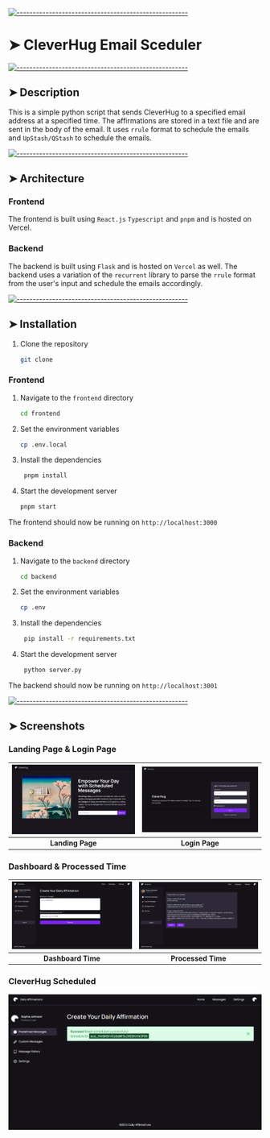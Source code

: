 <!-- ⚠️ This README has been generated from the file(s) "blueprint.md" ⚠️-->

[![-----------------------------------------------------](https://raw.githubusercontent.com/andreasbm/readme/master/assets/lines/colored.png)](#cleverhug-email-sceduler)

# ➤ CleverHug Email Sceduler

[![-----------------------------------------------------](https://raw.githubusercontent.com/andreasbm/readme/master/assets/lines/colored.png)](#description)

## ➤ Description

This is a simple python script that sends CleverHug to a specified email address at a specified time. The affirmations are stored in a text file and are sent in the body of the email. It uses `rrule` format to schedule the emails and `UpStash/QStash` to schedule the emails.

[![-----------------------------------------------------](https://raw.githubusercontent.com/andreasbm/readme/master/assets/lines/colored.png)](#architecture)

## ➤ Architecture

### Frontend

The frontend is built using `React.js` `Typescript` and `pnpm` and is hosted on Vercel.

### Backend

The backend is built using `Flask` and is hosted on `Vercel` as well.
The backend uses a variation of the `recurrent` library to parse the `rrule` format from the user's input and schedule the emails accordingly.

[![-----------------------------------------------------](https://raw.githubusercontent.com/andreasbm/readme/master/assets/lines/colored.png)](#installation)

## ➤ Installation

1. Clone the repository

   ```bash
   git clone
   ```

### Frontend

1. Navigate to the `frontend` directory

   ```bash
   cd frontend
   ```

2. Set the environment variables

   ```bash
   cp .env.local
   ```

3. Install the dependencies

   ```bash
    pnpm install
   ```

4. Start the development server
   ```bash
   pnpm start
   ```

The frontend should now be running on `http://localhost:3000`

### Backend

1. Navigate to the `backend` directory

   ```bash
   cd backend

   ```

2. Set the environment variables

   ```bash
   cp .env
   ```

3. Install the dependencies

   ```bash
    pip install -r requirements.txt
   ```

4. Start the development server
   ```bash
    python server.py
   ```

The backend should now be running on `http://localhost:3001`

[![-----------------------------------------------------](https://raw.githubusercontent.com/andreasbm/readme/master/assets/lines/colored.png)](#screenshots)

## ➤ Screenshots

### Landing Page & Login Page

| ![Landing Page](./images/landing.png) | ![Login Page](./images/login.png) |
| :-----------------------------------: | :-------------------------------: |
|           **Landing Page**            |          **Login Page**           |

### Dashboard & Processed Time

| ![Dashboard Page](./images/dashboard.png) | ![Processed Time](./images/processed_time.png) |
| :---------------------------------------: | :--------------------------------------------: |
|            **Dashboard Time**             |               **Processed Time**               |

### CleverHug Scheduled

![Affirmations Scheduled](./images/scheduled.png)
